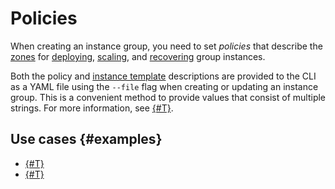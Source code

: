 # Policies

When creating an instance group, you need to set _policies_ that describe the [zones](allocation-policy.md) for [deploying](deploy-policy.md), [scaling](scale-policy.md), and [recovering](healing-policy.md) group instances.

Both the policy and [instance template](../instance-template.md) descriptions are provided to the CLI as a YAML file using the `--file` flag when creating or updating an instance group. This is a convenient method to provide values that consist of multiple strings. For more information, see [{#T}](../../../operations/instance-groups/create-fixed-group.md).

## Use cases {#examples}

* [{#T}](../../../tutorials/vm-autoscale/index.md)
* [{#T}](../../../tutorials/autoscale-monitoring.md)
